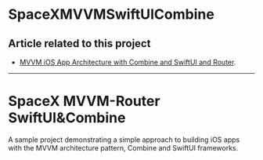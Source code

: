 # SpaceXMVVMSwiftUICombine
## Article related to this project

- [MVVM iOS App Architecture with Combine and SwiftUI and Router](https://medium.com/@mlukacs_42903/swiftui-combine-welcome-to-the-mvvm-router-f4f497a05e6d).

---

# SpaceX MVVM-Router SwiftUI&Combine

A sample project demonstrating a simple approach to building iOS apps with the MVVM architecture pattern, Combine and SwiftUI frameworks. 
